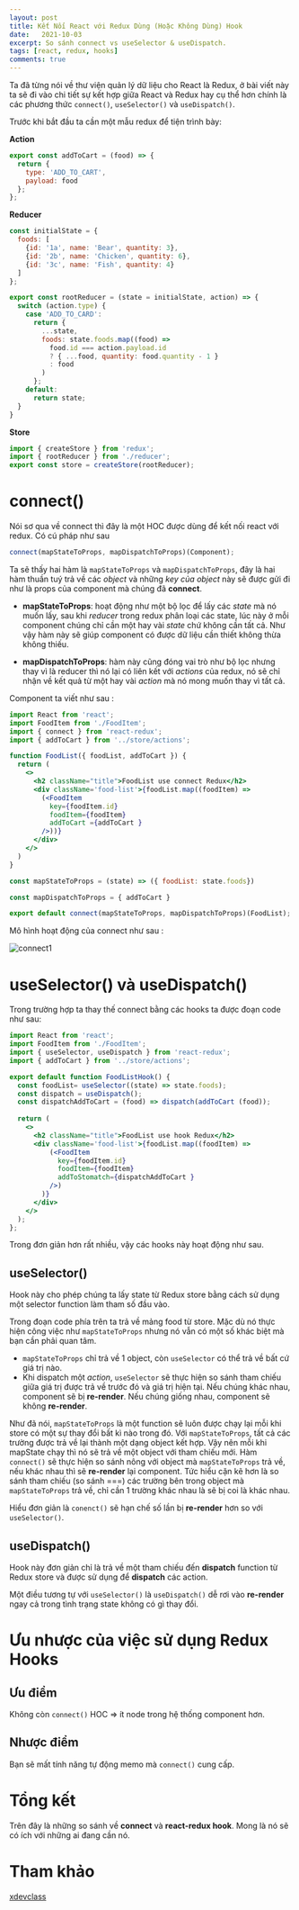 ```yaml
---
layout: post
title: Kết Nối React với Redux Dùng (Hoặc Không Dùng) Hook
date:   2021-10-03
excerpt: So sánh connect vs useSelector & useDispatch.
tags: [react, redux, hooks]
comments: true
---
```


Ta đã từng nói về thư viện quản lý dữ liệu cho React là Redux, ở bài viết này ta sẽ đi vào chi tiết sự kết hợp giữa React và Redux hay cụ thể hơn chính là các phương thức `connect()`, `useSelector()` và `useDispatch()`.

Trước khi bắt đầu ta cần một mẫu redux để tiện trình bày:

**Action**

```javascript
export const addToCart = (food) => {
  return {
    type: 'ADD_TO_CART',
    payload: food
  };
};
```

**Reducer**

```javascript
const initialState = {
  foods: [
    {id: '1a', name: 'Bear', quantity: 3},
    {id: '2b', name: 'Chicken', quantity: 6},
    {id: '3c', name: 'Fish', quantity: 4}
  ]
};

export const rootReducer = (state = initialState, action) => {
  switch (action.type) {
    case 'ADD_TO_CARD':
      return {
        ...state,
        foods: state.foods.map((food) =>
          food.id === action.payload.id
          ? { ...food, quantity: food.quantity - 1 }
          : food
        )
      };
    default:
      return state;
  }
}
```

**Store**

```javascript
import { createStore } from 'redux';
import { rootReducer } from './reducer';
export const store = createStore(rootReducer);
```

# connect()

Nói sơ qua về connect thì đây là một HOC được dùng để kết nối react với redux. Có cú pháp như sau 

```javascript
connect(mapStateToProps, mapDispatchToProps)(Component);
```

Ta sẽ thấy hai hàm là `mapStateToProps` và `mapDispatchToProps`, đây là hai hàm thuần tuý trả về các *object* và những *key của object* này sẽ được gửi đi như là props của component mà chúng đã **connect**.

- **mapStateToProps**: hoạt động như một bộ lọc để lấy các *state* mà nó muốn lấy, sau khi *reducer* trong redux phân loại các state, lúc này ở mỗi component chúng chỉ cần một hay vài *state* chứ không cần tất cả. Như vậy hàm này sẽ giúp component có được dữ liệu cần thiết không thừa không thiếu.

- **mapDispatchToProps**: hàm này cũng đóng vai trò như bộ lọc nhưng thay vì là reducer thì nó lại có liên kết với *actions* của redux, nó sẽ chỉ nhận về kết quả từ một hay vài *action* mà nó mong muốn thay vì tất cả.

Component ta viết như sau :

```jsx
import React from 'react';
import FoodItem from './FoodItem';
import { connect } from 'react-redux';
import { addToCart } from '../store/actions';

function FoodList({ foodList, addToCart }) {
  return (
    <>
      <h2 className="title">FoodList use connect Redux</h2>
      <div className='food-list'>{foodList.map((foodItem) => 
        (<FoodItem 
          key={foodItem.id}
          foodItem={foodItem}
          addToCart ={addToCart }
        />))}
      </div>
    </>
  )
}

const mapStateToProps = (state) => ({ foodList: state.foods})

const mapDispatchToProps = { addToCart }

export default connect(mapStateToProps, mapDispatchToProps)(FoodList);
```

Mô hình hoạt động của connect như sau :

![connect1](https://github.com/Ren0503/moon/blob/master/assets/img/redux/connect.png)

# useSelector() và useDispatch()

Trong trường hợp ta thay thế connect bằng các hooks ta được đoạn code như sau:

```jsx
import React from 'react';
import FoodItem from './FoodItem';
import { useSelector, useDispatch } from 'react-redux';
import { addToCart } from '../store/actions';

export default function FoodListHook() {
  const foodList= useSelector((state) => state.foods);
  const dispatch = useDispatch();
  const dispatchAddToCart = (food) => dispatch(addToCart (food));
    
  return (
    <>
      <h2 className="title">FoodList use hook Redux</h2>
      <div className='food-list'>{foodList.map((foodItem) => 
          (<FoodItem 
            key={foodItem.id}
            foodItem={foodItem}
            addToStomatch={dispatchAddToCart }
          />)
        )}
      </div>
    </>
  );
};
```

Trong đơn giản hơn rất nhiều, vậy các hooks này hoạt động như sau.

## useSelector()

Hook này cho phép chúng ta lấy state từ Redux store bằng cách sử dụng một selector function làm tham số đầu vào.

Trong đoạn code phía trên ta trả về mảng food từ store. Mặc dù nó thực hiện công việc như `mapStateToProps` nhưng nó vẫn có một số khác biệt mà bạn cần phải quan tâm.

- `mapStateToProps` chỉ trả về 1 object, còn `useSelector` có thể trả về bất cứ giá trị nào.
- Khi dispatch một *action*, `useSelector` sẽ thực hiện so sánh tham chiếu giữa giá trị được trả về trước đó và giá trị hiện tại. Nếu chúng khác nhau, component sẽ bị **re-render**. Nếu chúng giống nhau, component sẽ không **re-render**.

Như đã nói, `mapStateToProps` là một function sẽ luôn được chạy lại mỗi khi store có một sự thay đổi bất kì nào trong đó. Với `mapStateToProps`, tất cả các trường được trả về lại thành một dạng object kết hợp. Vậy nên mỗi khi mapState chạy thì nó sẽ trả về một object với tham chiếu mới. Hàm `connect()` sẽ thực hiện so sánh nông với object mà `mapStateToProps` trả về, nếu khác nhau thì sẽ **re-render** lại component. Tức hiểu cặn kẽ hơn là so sánh tham chiếu (so sánh ===) các trường bên trong object mà `mapStateToProps` trả về, chỉ cần 1 trường khác nhau là sẽ bị coi là khác nhau.

Hiểu đơn giản là `conenct()` sẽ hạn chế số lần bị **re-render** hơn so với `useSelector()`.

## useDispatch()

Hook này đơn giản chỉ là trả về một tham chiếu đến **dispatch** function từ Redux store và được sử dụng để **dispatch** các action.

Một điều tương tự với `useSelector()` là `useDispatch()` dễ rơi vào **re-render** ngay cả trong tình trạng state không có gì thay đổi.

# Ưu nhược của việc sử dụng Redux Hooks

## Ưu điểm

Không còn `connect()` HOC => ít node trong hệ thống component hơn.

## Nhược điểm

Bạn sẽ mất tính năng tự động memo mà `connect()` cung cấp.

# Tổng kết

Trên đây là những so sánh về **connect** và **react-redux hook**. Mong là nó sẽ có ích với những ai đang cần nó.

# Tham khảo

[xdevclass](https://xdevclass.com/so-sanh-connect-vs-useselector-usedispatch-redux-connect-voi-redux-hooks-moi/)
